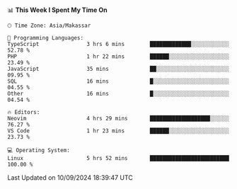 <!--START_SECTION:waka-->
📊 **This Week I Spent My Time On** 

```text
🕑︎ Time Zone: Asia/Makassar

💬 Programming Languages: 
TypeScript               3 hrs 6 mins        █████████████░░░░░░░░░░░░   52.78 % 
PHP                      1 hr 22 mins        ██████░░░░░░░░░░░░░░░░░░░   23.49 % 
JavaScript               35 mins             ██░░░░░░░░░░░░░░░░░░░░░░░   09.95 % 
SQL                      16 mins             █░░░░░░░░░░░░░░░░░░░░░░░░   04.55 % 
Other                    16 mins             █░░░░░░░░░░░░░░░░░░░░░░░░   04.54 % 

🔥 Editors: 
Neovim                   4 hrs 29 mins       ███████████████████░░░░░░   76.27 % 
VS Code                  1 hr 23 mins        ██████░░░░░░░░░░░░░░░░░░░   23.73 % 

💻 Operating System: 
Linux                    5 hrs 52 mins       █████████████████████████   100.00 % 
```


 Last Updated on 10/09/2024 18:39:47 UTC
<!--END_SECTION:waka-->
